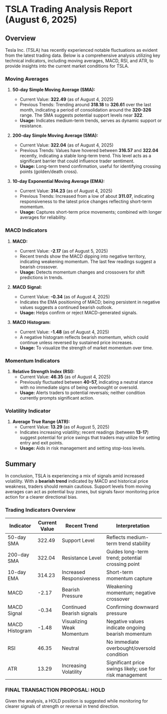 # TSLA Trading Analysis Report (August 6, 2025)

## Overview
Tesla Inc. (TSLA) has recently experienced notable fluctuations as evident from the latest trading data. Below is a comprehensive analysis utilizing key technical indicators, including moving averages, MACD, RSI, and ATR, to provide insights into the current market conditions for TSLA.

### Moving Averages
1. **50-day Simple Moving Average (SMA):** 
   - Current Value: **322.49** (as of August 4, 2025)
   - Previous Trends: Trending around **318.18** to **326.61** over the last month, indicating a period of consolidation around the **320-326** range. The SMA suggests potential support levels near **322**.
   - **Usage:** Indicates medium-term trends, serves as dynamic support or resistance.

2. **200-day Simple Moving Average (SMA):**
   - Current Value: **322.04** (as of August 4, 2025)
   - Previous Trends: Values have hovered between **316.57** and **322.04** recently, indicating a stable long-term trend. This level acts as a significant barrier that could influence trader sentiment.
   - **Usage:** Long-term trend confirmation, useful for identifying crossing points (golden/death cross).

3. **10-day Exponential Moving Average (EMA):**
   - Current Value: **314.23** (as of August 4, 2025)
   - Previous Trends: Increased from a low of about **311.07**, indicating responsiveness to the latest price changes reflecting short-term momentum.
   - **Usage:** Captures short-term price movements; combined with longer averages for reliability.

### MACD Indicators
1. **MACD:**
   - Current Value: **-2.17** (as of August 5, 2025)
   - Recent trends show the MACD dipping into negative territory, indicating weakening momentum. The last few readings suggest a bearish crossover.
   - **Usage:** Detects momentum changes and crossovers for shift predictions in trends.

2. **MACD Signal:**
   - Current Value: **-0.34** (as of August 4, 2025)
   - Indicates the EMA positioning of MACD; being persistent in negative values suggests a continued bearish outlook.
   - **Usage:** Helps confirm or reject MACD-generated signals.

3. **MACD Histogram:**
   - Current Value: **-1.48** (as of August 4, 2025)
   - A negative histogram reflects bearish momentum, which could continue unless reversed by sustained price increases.
   - **Usage:** To visualize the strength of market momentum over time.

### Momentum Indicators
1. **Relative Strength Index (RSI):**
   - Current Value: **46.35** (as of August 4, 2025)
   - Previously fluctuated between **40-57,** indicating a neutral stance with no immediate signs of being overbought or oversold.
   - **Usage:** Alerts traders to potential reversals; neither condition currently prompts significant action.

### Volatility Indicator
1. **Average True Range (ATR):**
   - Current Value: **13.29** (as of August 5, 2025)
   - Indicates increasing volatility; recent readings (between **13-17**) suggest potential for price swings that traders may utilize for setting entry and exit points.
   - **Usage:** Aids in risk management and setting stop-loss levels.

## Summary
In conclusion, TSLA is experiencing a mix of signals amid increased volatility. With a **bearish trend** indicated by MACD and historical price weakness, traders should remain cautious. Support levels from moving averages can act as potential buy zones, but signals favor monitoring price action for a clearer directional bias.

### Trading Indicators Overview

| Indicator                | Current Value | Recent Trend                     | Interpretation                                         |
|--------------------------|---------------|----------------------------------|-------------------------------------------------------|
| 50-day SMA               | 322.49        | Support Level                    | Reflects medium-term trend stability                    |
| 200-day SMA              | 322.04        | Resistance Level                 | Guides long-term trend; potential crossing point       |
| 10-day EMA               | 314.23        | Increased Responsiveness         | Short-term momentum capture                             |
| MACD                     | -2.17         | Bearish Pressure                 | Weakening momentum; negative crossover                  |
| MACD Signal              | -0.34         | Continued Bearish signals        | Confirming downward pressure                            |
| MACD Histogram           | -1.48         | Visualizing Weak Momentum        | Negative values indicate ongoing bearish momentum       |
| RSI                      | 46.35         | Neutral                          | No immediate overbought/oversold condition             |
| ATR                      | 13.29         | Increasing Volatility            | Significant price swings likely; use for risk management|

### FINAL TRANSACTION PROPOSAL: **HOLD**
Given the analysis, a HOLD position is suggested while monitoring for clearer signals of strength or reversal in trend direction.